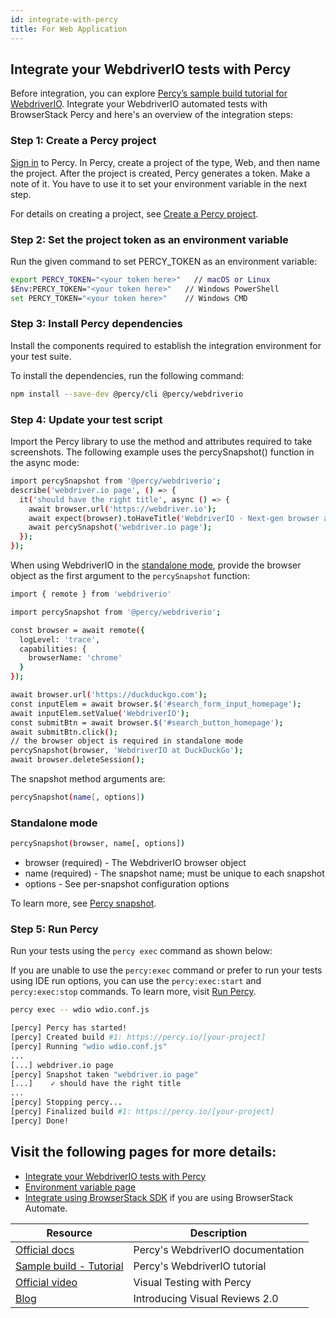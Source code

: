```yaml
---
id: integrate-with-percy
title: For Web Application
---
```


## Integrate your WebdriverIO tests with Percy

Before integration, you can explore [Percy’s sample build tutorial for WebdriverIO](https://www.browserstack.com/docs/percy/sample-build/webdriverio/?utm_source=webdriverio\&utm_medium=partnered\&utm_campaign=documentation).
Integrate your WebdriverIO automated tests with BrowserStack Percy and here's an overview of the integration steps:

### Step 1: Create a Percy project

[Sign in](https://percy.io/signup/?utm_source=webdriverio\&utm_medium=partnered\&utm_campaign=documentation) to Percy. In Percy, create a project of the type, Web, and then name the project. After the project is created, Percy generates a token. Make a note of it. You have to use it to set your environment variable in the next step.

For details on creating a project, see [Create a Percy project](https://www.browserstack.com/docs/percy/get-started/create-project/?utm_source=webdriverio\&utm_medium=partnered\&utm_campaign=documentation).

### Step 2: Set the project token as an environment variable

Run the given command to set PERCY_TOKEN as an environment variable:

```sh
export PERCY_TOKEN="<your token here>"   // macOS or Linux
$Env:PERCY_TOKEN="<your token here>"   // Windows PowerShell
set PERCY_TOKEN="<your token here>"    // Windows CMD
```

### Step 3: Install Percy dependencies

Install the components required to establish the integration environment for your test suite.

To install the dependencies, run the following command:

```sh
npm install --save-dev @percy/cli @percy/webdriverio
```

### Step 4: Update your test script

Import the Percy library to use the method and attributes required to take screenshots.
The following example uses the percySnapshot() function in the async mode:

```sh
import percySnapshot from '@percy/webdriverio';
describe('webdriver.io page', () => {
  it('should have the right title', async () => {
    await browser.url('https://webdriver.io');
    await expect(browser).toHaveTitle('WebdriverIO · Next-gen browser and mobile automation test framework for Node.js');
    await percySnapshot('webdriver.io page');
  });
});
```

When using WebdriverIO in the [standalone mode](https://webdriver.io/docs/setuptypes.html/?utm_source=webdriverio\&utm_medium=partnered\&utm_campaign=documentation), provide the browser object as the first argument to the `percySnapshot` function:

```sh
import { remote } from 'webdriverio'

import percySnapshot from '@percy/webdriverio';

const browser = await remote({
  logLevel: 'trace',
  capabilities: {
    browserName: 'chrome'
  }
});

await browser.url('https://duckduckgo.com');
const inputElem = await browser.$('#search_form_input_homepage');
await inputElem.setValue('WebdriverIO');
const submitBtn = await browser.$('#search_button_homepage');
await submitBtn.click();
// the browser object is required in standalone mode
percySnapshot(browser, 'WebdriverIO at DuckDuckGo');
await browser.deleteSession();
```

The snapshot method arguments are:

```sh
percySnapshot(name[, options])
```

### Standalone mode

```sh
percySnapshot(browser, name[, options])
```

- browser (required) - The WebdriverIO browser object
- name (required) - The snapshot name; must be unique to each snapshot
- options - See per-snapshot configuration options

To learn more, see [Percy snapshot](https://www.browserstack.com/docs/percy/take-percy-snapshots/overview/?utm_source=webdriverio\&utm_medium=partnered\&utm_campaign=documentation).

### Step 5: Run Percy

Run your tests using the `percy exec` command as shown below:

If you are unable to use the `percy:exec` command or prefer to run your tests using IDE run options, you can use the `percy:exec:start` and `percy:exec:stop` commands. To learn more, visit [Run Percy](https://www.browserstack.com/docs/percy/integrate/webdriverio/?utm_source=webdriverio\&utm_medium=partnered\&utm_campaign=documentation).

```sh
percy exec -- wdio wdio.conf.js
```

```sh
[percy] Percy has started!
[percy] Created build #1: https://percy.io/[your-project]
[percy] Running "wdio wdio.conf.js"
...
[...] webdriver.io page
[percy] Snapshot taken "webdriver.io page"
[...]    ✓ should have the right title
...
[percy] Stopping percy...
[percy] Finalized build #1: https://percy.io/[your-project]
[percy] Done!

```

## Visit the following pages for more details:

- [Integrate your WebdriverIO tests with Percy](https://www.browserstack.com/docs/percy/integrate/webdriverio/?utm_source=webdriverio\&utm_medium=partnered\&utm_campaign=documentation)
- [Environment variable page](https://www.browserstack.com/docs/percy/get-started/set-env-var/?utm_source=webdriverio\&utm_medium=partnered\&utm_campaign=documentation)
- [Integrate using BrowserStack SDK](https://www.browserstack.com/docs/percy/integrate-bstack-sdk/webdriverio/?utm_source=webdriverio\&utm_medium=partnered\&utm_campaign=documentation) if you are using BrowserStack Automate.

| Resource                                                                                                                                                              | Description                       |
| --------------------------------------------------------------------------------------------------------------------------------------------------------------------- | --------------------------------- |
| [Official docs](https://www.browserstack.com/docs/percy/integrate/webdriverio/?utm_source=webdriverio\&utm_medium=partnered\&utm_campaign=documentation)              | Percy's WebdriverIO documentation |
| [Sample build - Tutorial](https://www.browserstack.com/docs/percy/sample-build/webdriverio/?utm_source=webdriverio\&utm_medium=partnered\&utm_campaign=documentation) | Percy's WebdriverIO tutorial      |
| [Official video](https://youtu.be/1Sr_h9_3MI0/?utm_source=webdriverio\&utm_medium=partnered\&utm_campaign=documentation)                                              | Visual Testing with Percy         |
| [Blog](https://www.browserstack.com/blog/introducing-visual-reviews-2-0/?utm_source=webdriverio\&utm_medium=partnered\&utm_campaign=documentation)                    | Introducing Visual Reviews 2.0    |
